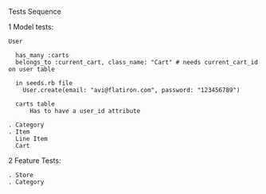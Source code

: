 Tests Sequence

1	Model tests:

    User

      has_many :carts
      belongs_to :current_cart, class_name: "Cart" # needs current_cart_id on user table

      in seeds.rb file
        User.create(email: "avi@flatiron.com", password: "123456789")

      carts table
	      Has to have a user_id attribute

    . Category
    . Item
      Line Item
      Cart

2	Feature Tests:

    . Store
    . Category
